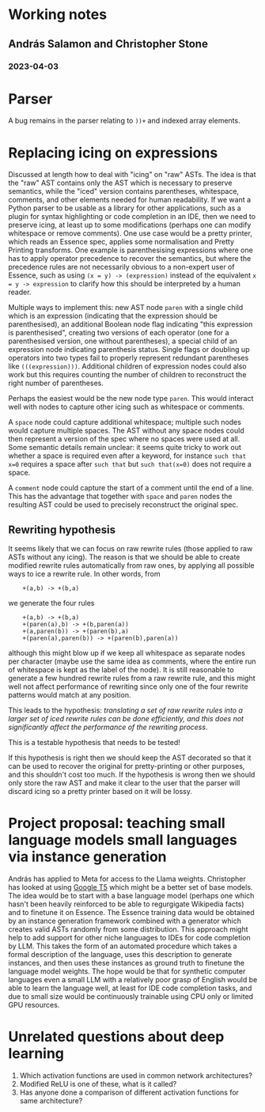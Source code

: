 # Working notes
## András Salamon and Christopher Stone
### 2023-04-03

# Parser

A bug remains in the parser relating to ``))+`` and indexed array elements.


# Replacing icing on expressions

Discussed at length how to deal with "icing" on "raw" ASTs.
The idea is that the "raw" AST contains only the AST which is necessary to preserve semantics, while the "iced" version contains parentheses, whitespace, comments, and other elements needed for human readability.
If we want a Python parser to be usable as a library for other applications, such as a plugin for syntax highlighting or code completion in an IDE, then we need to preserve icing, at least up to some modifications (perhaps one can modify whitespace or remove comments).
One use case would be a pretty printer, which reads an Essence spec, applies some normalisation and Pretty Printing transforms.
One example is parenthesising expressions where one has to apply operator precedence to recover the semantics, but where the precedence rules are not necessarily obvious to a non-expert user of Essence, such as using ``(x = y) -> (expression)`` instead of the equivalent ``x = y -> expression`` to clarify how this should be interpreted by a human reader.

Multiple ways to implement this: new AST node ``paren`` with a single child which is an expression (indicating that the expression should be parenthesised), an additional Boolean node flag indicating "this expression is parenthesised", creating two versions of each operator (one for a parenthesised version, one without parentheses), a special child of an expression node indicating parenthesis status.
Single flags or doubling up operators into two types fail to properly represent redundant parentheses like ``(((expression)))``.
Additional children of expression nodes could also work but this requires counting the number of children to reconstruct the right number of parentheses.

Perhaps the easiest would be the new node type ``paren``.
This would interact well with nodes to capture other icing such as whitespace or comments.

A ``space`` node could capture additional whitespace; multiple such nodes would capture multiple spaces.
The AST without any space nodes could then represent a version of the spec where no spaces were used at all.
Some semantic details remain unclear: it seems quite tricky to work out whether a space is required even after a keyword, for instance ``such that x=0`` requires a space after ``such that`` but ``such that(x=0)`` does not require a space.

A ``comment`` node could capture the start of a comment until the end of a line.
This has the advantage that together with ``space`` and ``paren`` nodes the resulting AST could be used to precisely reconstruct the original spec.


## Rewriting hypothesis

It seems likely that we can focus on raw rewrite rules (those applied to raw ASTs without any icing).
The reason is that we should be able to create modified rewrite rules automatically from raw ones, by applying all possible ways to ice a rewrite rule.
In other words, from
```
    +(a,b) -> +(b,a)
```
we generate the four rules
```
    +(a,b) -> +(b,a)
    +(paren(a),b) -> +(b,paren(a))
    +(a,paren(b)) -> +(paren(b),a)
    +(paren(a),paren(b)) -> +(paren(b),paren(a))
```
although this might blow up if we keep all whitespace as separate nodes per character (maybe use the same idea as comments, where the entire run of whitespace is kept as the label of the node).
It is still reasonable to generate a few hundred rewrite rules from a raw rewrite rule, and this might well not affect performance of rewriting since only one of the four rewrite patterns would match at any position.

This leads to the hypothesis: _translating a set of raw rewrite rules into a larger set of iced rewrite rules can be done efficiently, and this does not significantly affect the performance of the rewriting process_.

This is a testable hypothesis that needs to be tested!

If this hypothesis is right then we should keep the AST decorated so that it can be used to recover the original for pretty-printing or other purposes, and this shouldn't cost too much.
If the hypothesis is wrong then we should only store the raw AST and make it clear to the user that the parser will discard icing so a pretty printer based on it will be lossy.


# Project proposal: teaching small language models small languages via instance generation

András has applied to Meta for access to the Llama weights.
Christopher has looked at using [Google T5](https://github.com/google-research/t5x) which might be a better set of base models.
The idea would be to start with a base language model (perhaps one which hasn't been heavily reinforced to be able to regurgigate Wikipedia facts) and to finetune it on Essence.
The Essence training data would be obtained by an instance generation framework combined with a generator which creates valid ASTs randomly from some distribution.
This approach might help to add support for other niche languages to IDEs for code completion by LLM.
This takes the form of an automated procedure which takes a formal description of the language, uses this description to generate instances, and then uses these instances as ground truth to finetune the language model weights.
The hope would be that for synthetic computer languages even a small LLM with a relatively poor grasp of English would be able to learn the language well, at least for IDE code completion tasks, and due to small size would be continuously trainable using CPU only or limited GPU resources.


# Unrelated questions about deep learning

1. Which activation functions are used in common network architectures?
1. Modified ReLU is one of these, what is it called?
1. Has anyone done a comparison of different activation functions for same architecture?

